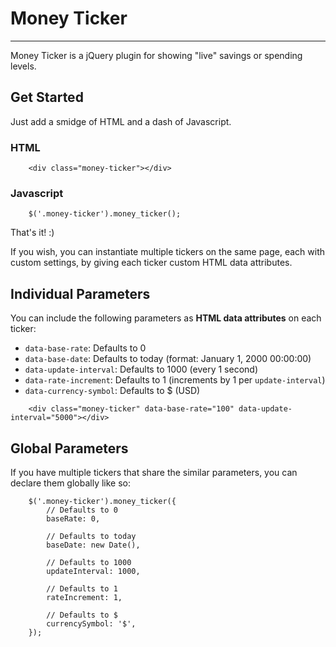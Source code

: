 # Money Ticker
---

Money Ticker is a jQuery plugin for showing "live" savings or spending levels.

## Get Started

Just add a smidge of HTML and a dash of Javascript.

### HTML
```
    <div class="money-ticker"></div>
```

### Javascript
```
    $('.money-ticker').money_ticker();
```

That's it! :)

If you wish, you can instantiate multiple tickers on the same page, each with custom settings, by giving each ticker custom HTML data attributes.

## Individual Parameters
You can include the following parameters as __HTML data attributes__ on each ticker:

- `data-base-rate`: Defaults to 0
- `data-base-date`: Defaults to today (format: January 1, 2000 00:00:00)
- `data-update-interval`: Defaults to 1000 (every 1 second)
- `data-rate-increment`: Defaults to 1 (increments by 1 per `update-interval`)
- `data-currency-symbol`: Defaults to $ (USD)

```
    <div class="money-ticker" data-base-rate="100" data-update-interval="5000"></div>
```

## Global Parameters
If you have multiple tickers that share the similar parameters, you can declare them globally like so:

```
    $('.money-ticker').money_ticker({
        // Defaults to 0
        baseRate: 0,

        // Defaults to today
        baseDate: new Date(),

        // Defaults to 1000
        updateInterval: 1000,
        
        // Defaults to 1
        rateIncrement: 1,

        // Defaults to $
        currencySymbol: '$',
    });
```